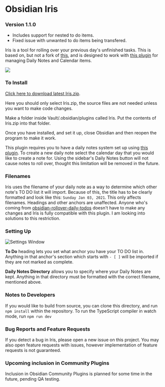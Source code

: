# Obsidian Iris

### Version 1.1.0

- Includes support for nested to do items.
- Fixed issue with unwanted to do items being transfered. 

Iris is a tool for rolling over your previous day's unfinished tasks. This is based on, but not a fork of [this](https://github.com/shichongrui/obsidian-rollover-daily-todos), and is designed to work with [this plugin](https://github.com/liamcain/obsidian-calendar-plugin) for managing Daily Notes and Calendar items. 

![](https://github.com/OliverAndrews/Obsidian-Iris/blob/master/Screen%20Recording%202021-01-04%20at%202.12.55%20PM.gif)

### To Install
[Click here to download latest Iris.zip](https://github.com/OliverAndrews/Obsidian-Iris/releases/tag/1.0).

Here you should only select Iris.zip, the source files are not needed unless you want to make code changes. 

Make a folder inside Vault/.obsidian/plugins called Iris. Put the contents of Iris.zip into that folder.

Once you have installed, and set it up, close Obsidian and then reopen the program to make it work.

This plugin requires you to have a daily notes system set up using [this plugin](https://github.com/liamcain/obsidian-calendar-plugin). To create a new daily note select the calendar day that you would like to create a note for. Using the sidebar's Daily Notes button will not cause notes to roll over, thought this limitation will be removed in the future.

### Filenames

Iris uses the filename of your daily note as a way to determine which other note's TO DO list it will import. Because of this, the title has to be clearly formatted and look like this: `Sunday Jan 03, 2021`. This only affects filenames. Headings and other anchors are unaffected. Anyone who's coming from [obsidian-rollover-daily-todos](https://github.com/shichongrui/obsidian-rollover-daily-todos) doesn't have to make any changes and Iris is fully compatible with this plugin. I am looking into solutions to this restriction.

### Setting Up

![Settings Window](https://i.imgur.com/9NCsLHy.png)

**To Do** heading lets you set what anchor you have your TO DO list in. Anything in that anchor's section which starts with `- [ ]` will be imported if they are not marked as complete. 

**Daily Notes Directory** allows you to specify where your Daily Notes are kept. Anything in that directory must be formatted with the correct filename, mentioned above.

### Notes to Developers

If you would like to build from source, you can clone this directory, and run `npm install` within the repository. To run the TypeScript compiler in watch mode, run `npm run dev`

### Bug Reports and Feature Requests

If you detect a bug in Iris, please open a new issue on this project. You may also open feature requests with issues, however implementation of feature requests is not guaranteed.

### Upcoming inclusion in Community Plugins

Inclusion in Obsidian Community Plugins is planned for some time in the future, pending QA testing.
